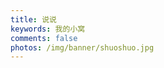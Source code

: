 ```yaml
---
title: 说说
keywords: 我的小窝
comments: false
photos: /img/banner/shuoshuo.jpg
---
```

<div id="artitalk_main"></div>
<script>
    new Artitalk({
    appId: '6PQcTkHfheSIKOymTCUbiDsc-MdYXbMMI',
    appKey: 'wfyWbG3H3Yxfwq2KLiphW0NI',
    pageSize: 3,
    color1: '#d9d9f3',
    color2: '#ceefe4',
    color3: 'black',
    atComment: 0,
})
</script>
